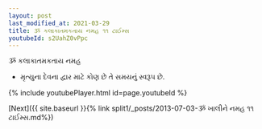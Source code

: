 ```yaml
---
layout: post
last_modified_at: 2021-03-29
title: ૐ કલાકાતમકતાય નમહ ૧૧ ટાઈમ્સ
youtubeId: s2UahZ0vPpc
---
```

 
 
 ૐ કલાકાતમકતાય નમહ  
 
 -  મૃત્યુના દેવના દ્વાર માટે કોણ છે તે સમયનું સ્વરૂપ છે. 
 
  
 
  
 
 
 
 
 
 


{% include youtubePlayer.html id=page.youtubeId %}
 
[Next]({{ site.baseurl }}{% link  split1/_posts/2013-07-03-ૐ ખાલીને નમહ ૧૧ ટાઈમ્સ.md%})
 
